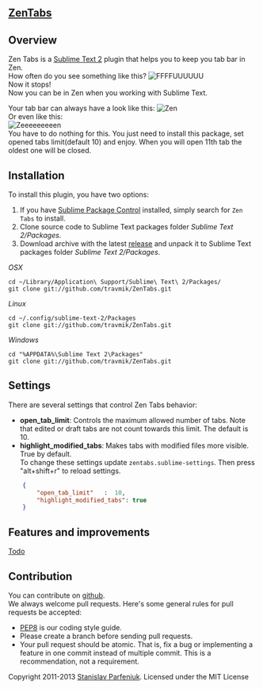 ## [ZenTabs](https://github.com/travmik/ZenTabs)
## Overview  
Zen Tabs is a [Sublime Text 2](http://www.sublimetext.com/2) plugin that helps you to keep you tab bar in Zen.  
How often do you see something like this?
![FFFFUUUUUU](http://i.piccy.info/i7/ebce930b17a0f05438ef3606d7007628/4-61-545/10514189/FFFFFFFFUUUUUUUUUUUUUUUU.jpg)  
Now it stops!  
Now you can be in Zen when you working with Sublime Text.

Your tab bar can always have a look like this:
![Zen](http://i.piccy.info/i7/60762fe409fce7dea034cd53fcbca77e/4-61-545/46543111/zen.jpg)  
Or even like this:  
![Zeeeeeeeeen](http://i.piccy.info/i7/0391382da44a1fba771f40b4ff12d96d/4-61-545/46596432/zen2.jpg)  
You have to do nothing for this. You just need to install this package, set opened tabs limit(default 10) and enjoy. 
When you will open 11th tab the oldest one will be closed.

## Installation
To install this plugin, you have two options:  
1. If you have [Sublime Package Control](http://wbond.net/sublime_packages/package_control) installed, simply search for `Zen Tabs` to install.  
2. Clone source code to Sublime Text packages folder *Sublime Text 2/Packages*.  
3. Download archive with the latest [release](https://github.com/travmik/ZenTabs/releases) and unpack it to Sublime Text packages folder *Sublime Text 2/Packages*.  

*OSX*

    cd ~/Library/Application\ Support/Sublime\ Text\ 2/Packages/
    git clone git://github.com/travmik/ZenTabs.git
  
*Linux*

    cd ~/.config/sublime-text-2/Packages
    git clone git://github.com/travmik/ZenTabs.git

*Windows*

    cd "%APPDATA%\Sublime Text 2\Packages"
    git clone git://github.com/travmik/ZenTabs.git



## Settings

There are several settings that control Zen Tabs behavior:  
* __open_tab_limit__: Controls the maximum allowed number of tabs. 
Note that edited or draft tabs are not count towards this limit. The default is 10.  
* __highlight_modified_tabs__: Makes tabs with modified files more visible. True by default.   
To change these settings update `zentabs.sublime-settings`. Then press "alt+shift+r" to reload settings. 

```json
    {
        "open_tab_limit"   :  10,
        "highlight_modified_tabs": true
    }  
```

## Features and improvements
[Todo](TODO.todo)

## Contribution
You can contribute on [github](https://github.com/travmik/ZenTabs).    
We always welcome pull requests. Here's some general rules for pull requests be accepted:  
- [PEP8](http://www.python.org/dev/peps/pep-0008/) is our coding style guide.   
- Please create a branch before sending pull requests.   
- Your pull request should be atomic. That is, fix a bug or implementing a feature in one commit instead of multiple commit.    This is a recommendation, not a requirement.   

Copyright 2011-2013 [Stanislav Parfeniuk](http://www.linkedin.com/in/stanislavparfeniuk). Licensed under the MIT License
